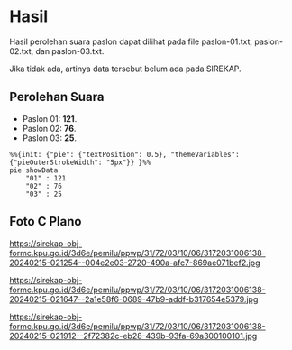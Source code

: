 # Hasil

Hasil perolehan suara paslon dapat dilihat pada file paslon-01.txt, paslon-02.txt, dan paslon-03.txt.

Jika tidak ada, artinya data tersebut belum ada pada SIREKAP.

## Perolehan Suara

 * Paslon 01: **121**.
 * Paslon 02: **76**.
 * Paslon 03: **25**.

```mermaid
%%{init: {"pie": {"textPosition": 0.5}, "themeVariables": {"pieOuterStrokeWidth": "5px"}} }%%
pie showData
    "01" : 121
    "02" : 76
    "03" : 25
```
## Foto C Plano

https://sirekap-obj-formc.kpu.go.id/3d6e/pemilu/ppwp/31/72/03/10/06/3172031006138-20240215-021254--004e2e03-2720-490a-afc7-869ae071bef2.jpg

https://sirekap-obj-formc.kpu.go.id/3d6e/pemilu/ppwp/31/72/03/10/06/3172031006138-20240215-021647--2a1e58f6-0689-47b9-addf-b317654e5379.jpg

https://sirekap-obj-formc.kpu.go.id/3d6e/pemilu/ppwp/31/72/03/10/06/3172031006138-20240215-021912--2f72382c-eb28-439b-93fa-69a300100101.jpg
